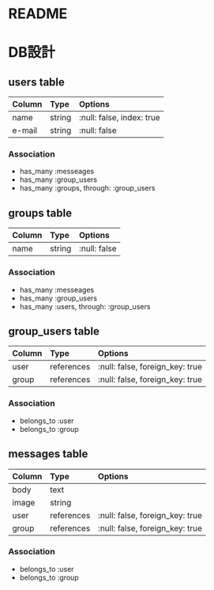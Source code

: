 # README
# DB設計
## users table
| Column         | Type           |Options        |
| :------------- | :------------- |:------------- |
| name           | string         |:null: false, index: true|
| e-mail         | string         |:null: false|
### Association
- has_many :messeages
- has_many :group_users
- has_many :groups, through: :group_users
## groups table
| Column         | Type           |Options        |
| :------------- | :------------- |:------------- |
| name           | string         |:null: false|
### Association
- has_many :messeages
- has_many :group_users
- has_many :users, through: :group_users
## group_users table
| Column         | Type           |Options        |
| :------------- | :------------- |:------------- |
| user           | references     |:null: false, foreign_key: true|
| group          | references     |:null: false, foreign_key: true|
### Association
- belongs_to :user
- belongs_to :group
## messages table
| Column         | Type           |Options        |
| :------------- | :------------- |:------------- |
| body           | text           |               |
| image          | string         |               |
| user           | references     |:null: false, foreign_key: true|
| group          | references     |:null: false, foreign_key: true|
### Association
- belongs_to :user
- belongs_to :group